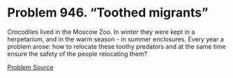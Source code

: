 # Problem 946. “Toothed migrants”

Crocodiles lived in the Moscow Zoo. In winter they were kept in a herpetarium, and in the warm season - in summer enclosures. Every year a problem arose: how to relocate these toothy predators and at the same time ensure the safety of the people relocating them?

[Problem Source](https://www.trizland.ru/tasks/1845/)